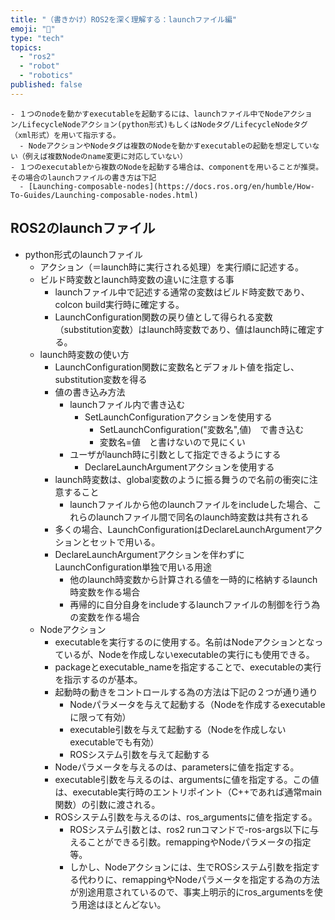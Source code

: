 ```yaml
---
title: "（書きかけ）ROS2を深く理解する：launchファイル編"
emoji: "📑"
type: "tech"
topics:
  - "ros2"
  - "robot"
  - "robotics"
published: false
---
```


    - １つのnodeを動かすexecutableを起動するには、launchファイル中でNodeアクション/LifecycleNodeアクション(python形式)もしくはNodeタグ/LifecycleNodeタグ（xml形式）を用いて指示する。
      - NodeアクションやNodeタグは複数のNodeを動かすexecutableの起動を想定していない（例えば複数Nodeのname変更に対応していない）
    - １つのexecutableから複数のNodeを起動する場合は、componentを用いることが推奨。その場合のlaunchファイルの書き方は下記
      - [Launching-composable-nodes](https://docs.ros.org/en/humble/How-To-Guides/Launching-composable-nodes.html)


## ROS2のlaunchファイル
- python形式のlaunchファイル
    - アクション（＝launch時に実行される処理）を実行順に記述する。
    - ビルド時変数とlaunch時変数の違いに注意する事
        - launchファイル中で記述する通常の変数はビルド時変数であり、colcon build実行時に確定する。
        - LaunchConfiguration関数の戻り値として得られる変数（substitution変数）はlaunch時変数であり、値はlaunch時に確定する。
    - launch時変数の使い方
        - LaunchConfiguration関数に変数名とデフォルト値を指定し、substitution変数を得る
        - 値の書き込み方法
            - launchファイル内で書き込む
                - SetLaunchConfigurationアクションを使用する
                    - SetLaunchConfiguration("変数名",値)　で書き込む
                    - 変数名=値　と書けないので見にくい
            - ユーザがlaunch時に引数として指定できるようにする
                - DeclareLaunchArgumentアクションを使用する
        - launch時変数は、global変数のように振る舞うので名前の衝突に注意すること
            - launchファイルから他のlaunchファイルをincludeした場合、これらのlaunchファイル間で同名のlaunch時変数は共有される
        - 多くの場合、LaunchConfigurationはDeclareLaunchArgumentアクションとセットで用いる。
        - DeclareLaunchArgumentアクションを伴わずにLaunchConfiguration単独で用いる用途
            - 他のlaunch時変数から計算される値を一時的に格納するlaunch時変数を作る場合
            - 再帰的に自分自身をincludeするlaunchファイルの制御を行う為の変数を作る場合
    - Nodeアクション
        - executableを実行するのに使用する。名前はNodeアクションとなっているが、Nodeを作成しないexecutableの実行にも使用できる。
        - packageとexecutable_nameを指定することで、executableの実行を指示するのが基本。
        - 起動時の動きをコントロールする為の方法は下記の２つが通り通り
            - Nodeパラメータを与えて起動する（Nodeを作成するexecutableに限って有効）
            - executable引数を与えて起動する（Nodeを作成しないexecutableでも有効）
            - ROSシステム引数を与えて起動する
        - Nodeパラメータを与えるのは、parametersに値を指定する。
        - executable引数を与えるのは、argumentsに値を指定する。この値は、executable実行時のエントリポイント（C++であれば通常main関数）の引数に渡される。
        - ROSシステム引数を与えるのは、ros_argumentsに値を指定する。
            - ROSシステム引数とは、ros2 runコマンドで-ros-args以下に与えることができる引数。remappingやNodeパラメータの指定等。
            - しかし、Nodeアクションには、生でROSシステム引数を指定する代わりに、remappingやNodeパラメータを指定する為の方法が別途用意されているので、事実上明示的にros_argumentsを使う用途はほとんどない。

